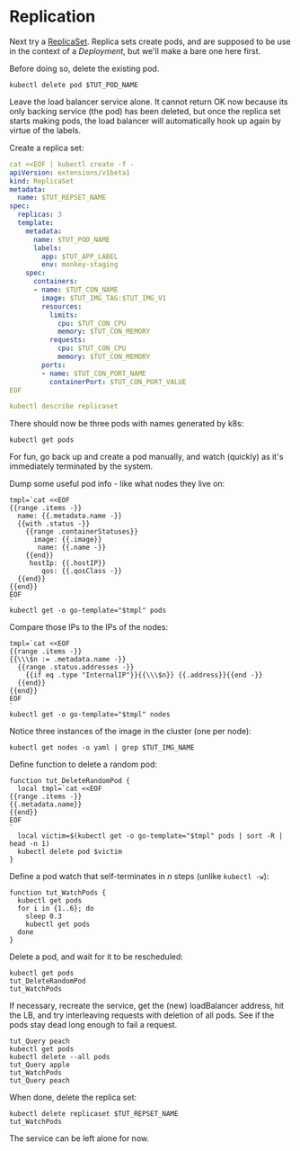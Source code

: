 # Replication

[ReplicaSet]: https://kubernetes.io/docs/concepts/workloads/controllers/replicaset

Next try a [ReplicaSet].  Replica sets create pods, and
are supposed to be use in the context of a
_Deployment_, but we'll make a bare one here first.

Before doing so, delete the existing pod.

<!-- @deletePod -->
```
kubectl delete pod $TUT_POD_NAME
```

Leave the load balancer service alone.  It cannot return
OK now because its only backing service (the pod) has been
deleted, but once the replica set starts making pods,
the load balancer will automatically hook up again by
virtue of the labels.

Create a replica set:

<!-- @createReplicaSet -->
```yaml
cat <<EOF | kubectl create -f -
apiVersion: extensions/v1beta1
kind: ReplicaSet
metadata:
  name: $TUT_REPSET_NAME
spec:
  replicas: 3
  template:
    metadata:
      name: $TUT_POD_NAME
      labels:
        app: $TUT_APP_LABEL
        env: monkey-staging
    spec:
      containers:
      - name: $TUT_CON_NAME
        image: $TUT_IMG_TAG:$TUT_IMG_V1
        resources:
          limits:
            cpu: $TUT_CON_CPU
            memory: $TUT_CON_MEMORY
          requests:
            cpu: $TUT_CON_CPU
            memory: $TUT_CON_MEMORY
        ports:
        - name: $TUT_CON_PORT_NAME
          containerPort: $TUT_CON_PORT_VALUE
EOF
```

<!-- @describeReplicaSet -->
```yaml
kubectl describe replicaset
```

There should now be three pods with names generated by
k8s:

<!-- @getPods -->
```
kubectl get pods
```

For fun, go back up and create a pod manually, and
watch (quickly) as it's immediately terminated
by the system.

Dump some useful pod info - like what nodes they live on:

<!-- @getPodDetails -->
```
tmpl=`cat <<EOF
{{range .items -}}
  name: {{.metadata.name -}}
  {{with .status -}}
    {{range .containerStatuses}}
      image: {{.image}}
       name: {{.name -}}
    {{end}}
     hostIp: {{.hostIP}}
        qos: {{.qosClass -}}
  {{end}}
{{end}}
EOF
`
kubectl get -o go-template="$tmpl" pods
```

Compare those IPs to the IPs of the nodes:

<!-- @detailTheNodes -->
```
tmpl=`cat <<EOF
{{range .items -}}
{{\\\$n := .metadata.name -}}
  {{range .status.addresses -}}
    {{if eq .type "InternalIP"}}{{\\\$n}} {{.address}}{{end -}}
  {{end}}
{{end}}
EOF
`
kubectl get -o go-template="$tmpl" nodes
```

Notice three instances of the image in the cluster
(one per node):

<!-- @grepNodesForProgram -->
```
kubectl get nodes -o yaml | grep $TUT_IMG_NAME
```

Define function to delete a random pod:

<!-- @defineFunctionToDeleteRandomPod -->
```
function tut_DeleteRandomPod {
  local tmpl=`cat <<EOF
{{range .items -}}
{{.metadata.name}}
{{end}}
EOF
`
  local victim=$(kubectl get -o go-template="$tmpl" pods | sort -R | head -n 1)
  kubectl delete pod $victim
}
```

Define a pod watch that self-terminates in _n_ steps
(unlike `kubectl -w`):

<!-- @defineFunctionToWatchPods -->
```
function tut_WatchPods {
  kubectl get pods
  for i in {1..6}; do
    sleep 0.3
    kubectl get pods
  done
}
```

Delete a pod, and wait for it to be rescheduled:

<!-- @deleteRandomPod -->
```
kubectl get pods
tut_DeleteRandomPod
tut_WatchPods
```

If necessary, recreate the service, get
the (new) loadBalancer address, hit the LB, and try
interleaving requests with deletion of all pods.  See
if the pods stay dead long enough to fail a request.

<!-- @deleteAllPods -->
```
tut_Query peach
kubectl get pods
kubectl delete --all pods
tut_Query apple
tut_WatchPods
tut_Query peach
```

When done, delete the replica set:

<!-- @deleteReplicaSet -->
```
kubectl delete replicaset $TUT_REPSET_NAME
tut_WatchPods
```

The service can be left alone for now.
